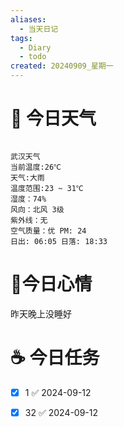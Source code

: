 ```yaml
---
aliases:
  - 当天日记
tags:
  - Diary
  - todo
created: 20240909_星期一
---
```

# 🌅 今日天气

```
 
武汉天气
当前温度:26℃
天气:大雨
温度范围:23 ~ 31℃
湿度：74%
风向：北风 3级
紫外线：无
空气质量：优 PM: 24
日出: 06:05 日落: 18:33
```

# 🍋今日心情

昨天晚上没睡好

# ☕ 今日任务

- [x] 1 ✅ 2024-09-12
- [x] 32 ✅ 2024-09-12

